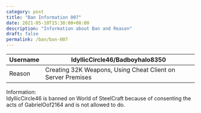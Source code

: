 ```yaml
---
category: post
title: "Ban Information 007"
date: 2021-05-10T15:30:00+08:00
description: "Information about Ban and Reason"
draft: false
permalink: /ban/ban-007
---
```

|Username|IdyllicCircle46/Badboyhalo8350|
|-|-|
|Reason|Creating 32K Weapons, Using Cheat Client on Server Premises|

Information:  
IdyllicCircle46 is banned on World of SteelCraft because of consenting the acts of GabrielOof2164 and is not allowed to do.